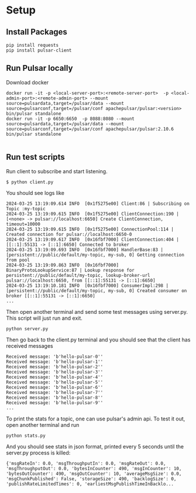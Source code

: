 # Setup 
## Install Packages
``` 
pip install requests
pip install pulsar-client
```
## Run Pulsar locally

Download docker
``` 
docker run -it -p <local-server-port>:<remote-server-port>  -p <local-admin-port>:<remote-admin-port> --mount source=pulsardata,target=/pulsar/data --mount source=pulsarconf,target=/pulsar/conf apachepulsar/pulsar:<version> bin/pulsar standalone
docker run -it -p 6650:6650  -p 8088:8080 --mount source=pulsardata,target=/pulsar/data --mount source=pulsarconf,target=/pulsar/conf apachepulsar/pulsar:2.10.6 bin/pulsar standalone


```

## Run test scripts
Run client to subscribe and start listening. 
``` 
$ python client.py

```
You should see logs like 
``` 
2024-03-25 13:19:09.614 INFO  [0x1f5275e00] Client:86 | Subscribing on Topic :my-topic
2024-03-25 13:19:09.615 INFO  [0x1f5275e00] ClientConnection:190 | [<none> -> pulsar://localhost:6650] Create ClientConnection, timeout=10000
2024-03-25 13:19:09.615 INFO  [0x1f5275e00] ConnectionPool:114 | Created connection for pulsar://localhost:6650-0
2024-03-25 13:19:09.617 INFO  [0x16fbf7000] ClientConnection:404 | [[::1]:55131 -> [::1]:6650] Connected to broker
2024-03-25 13:19:09.693 INFO  [0x16fbf7000] HandlerBase:83 | [persistent://public/default/my-topic, my-sub, 0] Getting connection from pool
2024-03-25 13:19:09.863 INFO  [0x16fbf7000] BinaryProtoLookupService:87 | Lookup response for persistent://public/default/my-topic, lookup-broker-url pulsar://localhost:6650, from [[::1]:55131 -> [::1]:6650] 
2024-03-25 13:19:10.181 INFO  [0x16fbf7000] ConsumerImpl:298 | [persistent://public/default/my-topic, my-sub, 0] Created consumer on broker [[::1]:55131 -> [::1]:6650] 
...
```
Then open another terminal and send some test messages using server.py. 
This script will just run and exit. 
``` 
python server.py
```
Then go back to the client.py terminal and you should see that the client has 
received messages
``` 
Received message: 'b'hello-pulsar-0''
Received message: 'b'hello-pulsar-1''
Received message: 'b'hello-pulsar-2''
Received message: 'b'hello-pulsar-3''
Received message: 'b'hello-pulsar-4''
Received message: 'b'hello-pulsar-5''
Received message: 'b'hello-pulsar-6''
Received message: 'b'hello-pulsar-7''
Received message: 'b'hello-pulsar-8''
Received message: 'b'hello-pulsar-9''
...
```
To print the stats for a topic, one can use pulsar's admin api. To test it out, 
open another terminal and run 
``` 
python stats.py
```
And you should see stats in json format, printed every 5 seconds until the server.py process is killed:
``` 
{'msgRateIn': 0.0, 'msgThroughputIn': 0.0, 'msgRateOut': 0.0, 'msgThroughputOut': 0.0, 'bytesInCounter': 490, 'msgInCounter': 10, 'bytesOutCounter': 490, 'msgOutCounter': 10, 'averageMsgSize': 0.0, 'msgChunkPublished': False, 'storageSize': 490, 'backlogSize': 0, 
'publishRateLimitedTimes': 0, 'earliestMsgPublishTimeInBacklo...
```